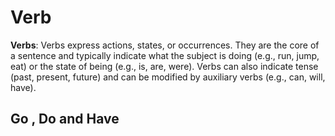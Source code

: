 # Verb

**Verbs**: Verbs express actions, states, or occurrences. They are the core of a sentence and typically indicate what the subject is doing (e.g., run, jump, eat) or the state of being (e.g., is, are, were). Verbs can also indicate tense (past, present, future) and can be modified by auxiliary verbs (e.g., can, will, have).

## Go , Do and Have